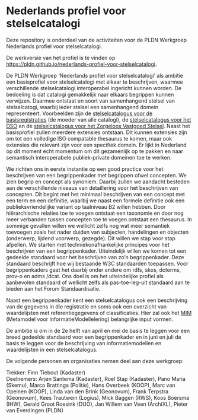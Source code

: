 # Nederlands profiel voor stelselcatalogi

Deze repository is onderdeel van de activiteiten voor de PLDN Werkgroep Nederlands profiel voor stelselcatalogi.

De werkversie van het profiel is te vinden op https://pldn.github.io/nederlands-profiel-voor-stelselcatalogi.
 
De PLDN Werkgroep ‘Nederlands profiel voor stelselcatalogi’ als ambitie een basisprofiel voor stelselcatalogi met elkaar te beschrijven, waarmee verschillende stelselcatalogi interoperabel ingericht kunnen worden. De bedoeling is dat catalogi gemakkelijk naar elkaars begrippen kunnen verwijzen. Daarmee ontstaat en soort van samenhangend stelsel van stelselcatogi, waarbij ieder stelsel een samenhangend domein representeert. Voorbeelden zijn de [stelselcatalogus voor de basisregistraties](https://www.stelselcatalogus.nl/) (de moeder van alle catalogi), de [stelselcatalogus voor het DSO](https://stelselcatalogus.omgevingswet.overheid.nl/) en de [stelselcatalogus voor het Zorgeloos Vastgoed Stelsel](https://taxonomie.zorgeloosvastgoed.nl/).  Naast het basisprofiel zullen meerdere extensies ontstaan. Dit kunnen extensies zijn om tot een volledige ISO compatable thesaurus te komen, maar ook extensies die relevant zijn voor een specifiek domein. Er lijkt in Nederland op dit moment echt momentum om dit gezamenlijk op te pakken en naar semantisch interoperabele publiek-private domeinen toe te werken.
 
We richten ons in eerste instantie op een good practice voor het beschrijven van een begrippenkader met begrippen ofwel concepten. We zien begrip en concept als synoniem. Daarbij zullen we aandacht besteden aan de verschillende niveaus van detaillering voor het beschrijven van concepten. Dit begint met het minimaal beschrijven van een concept met een term en een definitie, waarbij we naast een formele definitie ook een publieksvriendelijke variant op taalniveau B2 willen hebben. Door hiërarchische relaties toe te voegen ontstaat een taxonomie en door nog meer verbanden tussen concepten toe te voegen ontstaat een thesaurus. In sommige gevallen willen we wellicht zelfs nog wat meer semantiek toevoegen zoals het nader duiden van subjecten, handelingen en objecten (onderwerp, lijdend voorwerp, gezegde). Dit willen we stap voor stap afpellen. We starten met techniekonafhankelijke principes voor het beschrijven van een begrippenkader. Uiteindelijk willen we komen tot een gedeelde standaard voor het beschrijven van zo’n begrippenkader. Deze standaard beschrijft hoe wij bestaande W3C standaarden toepassen. Voor begrippenkaders gaat het daarbij onder andere om rdfs, skos, dcterms, prov-o en adms /dcat. Ons doel is om het uiteindelijke profiel als aanbevolen standaard of wellicht zelfs als pas-toe-leg-uit standaard aan te bieden aan het Forum Standaardisatie.

Naast een begrippenkader kent een stelselcatalogus ook een beschrijving van de gegevens in die registratie en soms ook een overzicht van waardelijsten met referentiegegevens of classificaties. Hier zal ook het [MIM](https://www.geonovum.nl/geo-standaarden/metamodel-informatiemodellering-mim) (Metamodel voor InformatieModellelering) belangrijke input vormen.
 
De ambitie is om in de 2e helft van april en mei de basis te leggen voor een breed gedeelde standaard voor een begrippenkader en in juni en juli de basis te leggen voor de beschrijving van informatiemodellen en waardelijsten in een stelselcatalogus.
 
De volgende personen en organisaties nemen deel aan deze werkgroep:

Trekker: Finn Tiebout (Kadaster)<br>
Deelnemers: Arjen Santema (Kadaster), Roel Stap (Kadaster), Pano Maria (Skemu), Marco Brattinga (Politie), Hans Overbeek (KOOP), Marc van Opeinen (KOOP), Linda van den Brink (Geonovum), Frank Terpstra (Geonovum), Kees Trautwein (Logius), Mick Baggen (RWS), Koos Boersma (IHW),  Gerald Groot Roesink (DUO), Jan Willem van Veen (ArchiXL), Pieter van Everdingen (PLDN)
